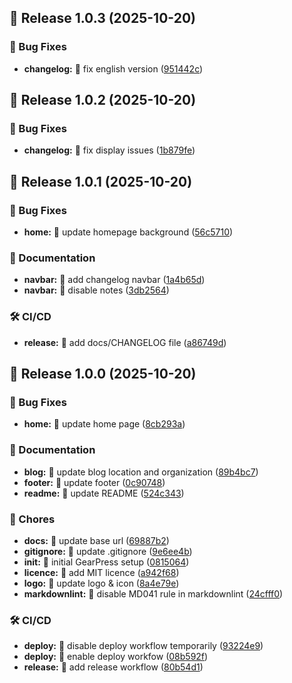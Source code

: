 ## 🔖 Release 1.0.3 (2025-10-20)

### 🐛 Bug Fixes

* **changelog:** :bug: fix english version ([951442c](https://github.com/EmirioBomb/GearPress/commit/951442c7f845275f8285015230b7f51362f15049))

## 🔖 Release 1.0.2 (2025-10-20)

### 🐛 Bug Fixes

* **changelog:** :bug: fix display issues ([1b879fe](https://github.com/EmirioBomb/GearPress/commit/1b879fe17f88e485a51290ac5a5184629f90f60b))

## 🔖 Release 1.0.1 (2025-10-20)

### 🐛 Bug Fixes

* **home:** :lipstick: update homepage background ([56c5710](https://github.com/EmirioBomb/GearPress/commit/56c5710226e1d03eb131e9bb0dee64d9c64d6b02))

### 📝 Documentation

* **navbar:** :memo: add changelog navbar ([1a4b65d](https://github.com/EmirioBomb/GearPress/commit/1a4b65d960c34b5b707f09d388f597c8b922c304))
* **navbar:** :memo: disable notes ([3db2564](https://github.com/EmirioBomb/GearPress/commit/3db256423c0d1dcc32886ed2c3712309e2324168))

### 🛠️ CI/CD

* **release:** :green_heart: add docs/CHANGELOG file ([a86749d](https://github.com/EmirioBomb/GearPress/commit/a86749df5a2d4d2022a217f5d322109bd4da374a))

## 🔖 Release 1.0.0 (2025-10-20)

### 🐛 Bug Fixes

* **home:** :memo: update home page ([8cb293a](https://github.com/EmirioBomb/GearPress/commit/8cb293adffa4fd83112d766c9e6ccc61bd9e402b))

### 📝 Documentation

* **blog:** :memo: update blog location and organization ([89b4bc7](https://github.com/EmirioBomb/GearPress/commit/89b4bc700b413f4f6a633ebd1a8f7aff35d76d4c))
* **footer:** :memo: update footer ([0c90748](https://github.com/EmirioBomb/GearPress/commit/0c9074860813d81ca5aa19da2d0fc080162a773b))
* **readme:** :memo: update README ([524c343](https://github.com/EmirioBomb/GearPress/commit/524c3435ab6cbdb4ccc5266c706958ebf0952443))

### 🔧 Chores

* **docs:** :wrench: update base url ([69887b2](https://github.com/EmirioBomb/GearPress/commit/69887b298fe1d9cb55a91dad6ad0ddb9088facdb))
* **gitignore:** :see_no_evil: update .gitignore ([9e6ee4b](https://github.com/EmirioBomb/GearPress/commit/9e6ee4ba7b37042228638129691ab25cfac744d4))
* **init:** :tada: initial GearPress setup ([0815064](https://github.com/EmirioBomb/GearPress/commit/08150645c77e66c38b1be365e6abce60c2a5cdb6))
* **licence:** :page_facing_up: add MIT licence ([a942f68](https://github.com/EmirioBomb/GearPress/commit/a942f683871ebd6e7233ba693b44fefb98a34839))
* **logo:** :bento: update logo & icon ([8a4e79e](https://github.com/EmirioBomb/GearPress/commit/8a4e79e0130047d0709605323954c82ba878da0b))
* **markdownlint:** :rotating_light: disable MD041 rule in markdownlint ([24cfff0](https://github.com/EmirioBomb/GearPress/commit/24cfff087bcb3e53a7db61e968d49d9c428bc2bf))

### 🛠️ CI/CD

* **deploy:** :green_heart: disable deploy workflow temporarily ([93224e9](https://github.com/EmirioBomb/GearPress/commit/93224e9696998657668c200a83fd6d6969d43bce))
* **deploy:** :green_heart: enable deploy workfow ([08b592f](https://github.com/EmirioBomb/GearPress/commit/08b592f6b5714c8d03daae6a907bb6a0a831b140))
* **release:** :green_heart: add release workflow ([80b54d1](https://github.com/EmirioBomb/GearPress/commit/80b54d198ff0052d41b7c3fe4b2e8eedc163ac54))

